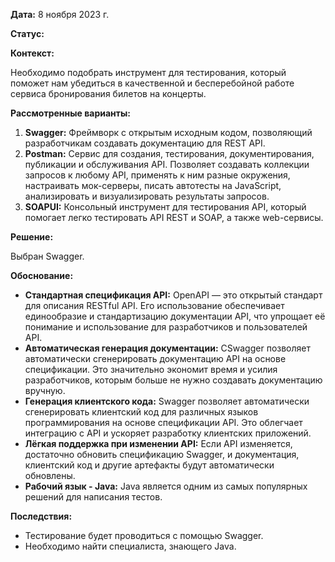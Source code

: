 **Дата:** 8 ноября 2023 г.

**Статус:** 

**Контекст:**

Необходимо подобрать инструмент для тестирования, который поможет нам убедиться в качественной и бесперебойной работе сервиса бронирования билетов на концерты.

**Рассмотренные варианты:**

1. **Swagger:** Фреймворк с открытым исходным кодом, позволяющий разработчикам создавать документацию для REST API.
2. **Postman:** Сервис для создания, тестирования, документирования, публикации и обслуживания API. Позволяет создавать коллекции запросов к любому API, применять к ним разные окружения, настраивать мок-серверы, писать автотесты на JavaScript, анализировать и визуализировать результаты запросов.
3. **SOAPUI:** Консольный инструмент для тестирования API, который помогает легко тестировать API REST и SOAP, а также web-сервисы.

**Решение:** 

Выбран Swagger.

**Обоснование:**

- **Стандартная спецификация API:** OpenAPI — это открытый стандарт для описания RESTful API. Его использование обеспечивает единообразие и стандартизацию документации API, что упрощает её понимание и использование для разработчиков и пользователей API.
- **Автоматическая генерация документации:** СSwagger позволяет автоматически сгенерировать документацию API на основе спецификации. Это значительно экономит время и усилия разработчиков, которым больше не нужно создавать документацию вручную.
- **Генерация клиентского кода:** Swagger позволяет автоматически сгенерировать клиентский код для различных языков программирования на основе спецификации API. Это облегчает интеграцию с API и ускоряет разработку клиентских приложений.
- **Лёгкая поддержка при изменении API:** Если API изменяется, достаточно обновить спецификацию Swagger, и документация, клиентский код и другие артефакты будут автоматически обновлены.
- **Рабочий язык - Java:** Java является одним из самых популярных решений для написания тестов.

**Последствия:**

- Тестирование будет проводиться с помощью Swagger.
- Необходимо найти специалиста, знающего Java.

